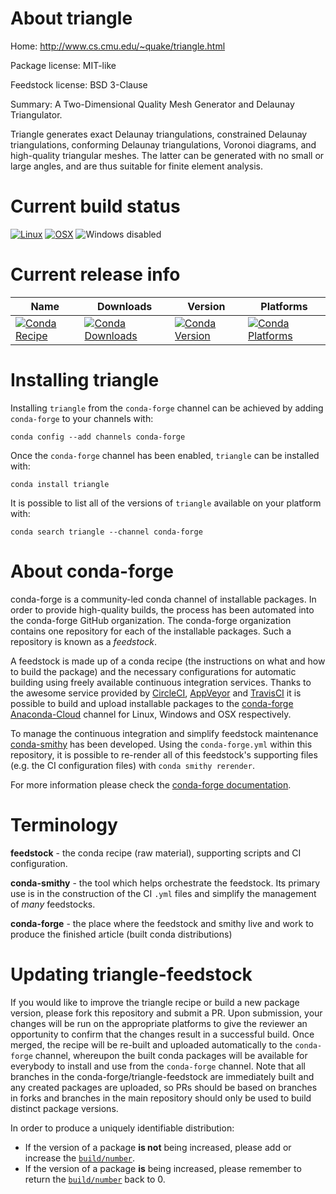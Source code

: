 About triangle
==============

Home: http://www.cs.cmu.edu/~quake/triangle.html

Package license: MIT-like

Feedstock license: BSD 3-Clause

Summary: A Two-Dimensional Quality Mesh Generator and Delaunay Triangulator.

Triangle generates exact Delaunay triangulations, constrained Delaunay
triangulations, conforming Delaunay triangulations, Voronoi diagrams, and
high-quality triangular meshes. The latter can be generated with no small or
large angles, and are thus suitable for finite element analysis.


Current build status
====================

[![Linux](https://img.shields.io/circleci/project/github/conda-forge/triangle-feedstock/master.svg?label=Linux)](https://circleci.com/gh/conda-forge/triangle-feedstock)
[![OSX](https://img.shields.io/travis/conda-forge/triangle-feedstock/master.svg?label=macOS)](https://travis-ci.org/conda-forge/triangle-feedstock)
![Windows disabled](https://img.shields.io/badge/Windows-disabled-lightgrey.svg)

Current release info
====================

| Name | Downloads | Version | Platforms |
| --- | --- | --- | --- |
| [![Conda Recipe](https://img.shields.io/badge/recipe-triangle-green.svg)](https://anaconda.org/conda-forge/triangle) | [![Conda Downloads](https://img.shields.io/conda/dn/conda-forge/triangle.svg)](https://anaconda.org/conda-forge/triangle) | [![Conda Version](https://img.shields.io/conda/vn/conda-forge/triangle.svg)](https://anaconda.org/conda-forge/triangle) | [![Conda Platforms](https://img.shields.io/conda/pn/conda-forge/triangle.svg)](https://anaconda.org/conda-forge/triangle) |

Installing triangle
===================

Installing `triangle` from the `conda-forge` channel can be achieved by adding `conda-forge` to your channels with:

```
conda config --add channels conda-forge
```

Once the `conda-forge` channel has been enabled, `triangle` can be installed with:

```
conda install triangle
```

It is possible to list all of the versions of `triangle` available on your platform with:

```
conda search triangle --channel conda-forge
```


About conda-forge
=================

conda-forge is a community-led conda channel of installable packages.
In order to provide high-quality builds, the process has been automated into the
conda-forge GitHub organization. The conda-forge organization contains one repository
for each of the installable packages. Such a repository is known as a *feedstock*.

A feedstock is made up of a conda recipe (the instructions on what and how to build
the package) and the necessary configurations for automatic building using freely
available continuous integration services. Thanks to the awesome service provided by
[CircleCI](https://circleci.com/), [AppVeyor](https://www.appveyor.com/)
and [TravisCI](https://travis-ci.org/) it is possible to build and upload installable
packages to the [conda-forge](https://anaconda.org/conda-forge)
[Anaconda-Cloud](https://anaconda.org/) channel for Linux, Windows and OSX respectively.

To manage the continuous integration and simplify feedstock maintenance
[conda-smithy](https://github.com/conda-forge/conda-smithy) has been developed.
Using the ``conda-forge.yml`` within this repository, it is possible to re-render all of
this feedstock's supporting files (e.g. the CI configuration files) with ``conda smithy rerender``.

For more information please check the [conda-forge documentation](https://conda-forge.org/docs/).

Terminology
===========

**feedstock** - the conda recipe (raw material), supporting scripts and CI configuration.

**conda-smithy** - the tool which helps orchestrate the feedstock.
                   Its primary use is in the construction of the CI ``.yml`` files
                   and simplify the management of *many* feedstocks.

**conda-forge** - the place where the feedstock and smithy live and work to
                  produce the finished article (built conda distributions)


Updating triangle-feedstock
===========================

If you would like to improve the triangle recipe or build a new
package version, please fork this repository and submit a PR. Upon submission,
your changes will be run on the appropriate platforms to give the reviewer an
opportunity to confirm that the changes result in a successful build. Once
merged, the recipe will be re-built and uploaded automatically to the
`conda-forge` channel, whereupon the built conda packages will be available for
everybody to install and use from the `conda-forge` channel.
Note that all branches in the conda-forge/triangle-feedstock are
immediately built and any created packages are uploaded, so PRs should be based
on branches in forks and branches in the main repository should only be used to
build distinct package versions.

In order to produce a uniquely identifiable distribution:
 * If the version of a package **is not** being increased, please add or increase
   the [``build/number``](https://conda.io/docs/user-guide/tasks/build-packages/define-metadata.html#build-number-and-string).
 * If the version of a package **is** being increased, please remember to return
   the [``build/number``](https://conda.io/docs/user-guide/tasks/build-packages/define-metadata.html#build-number-and-string)
   back to 0.
